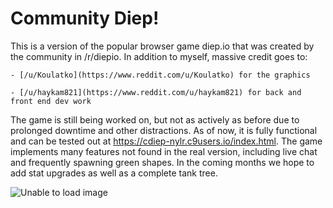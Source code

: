 # Community Diep!

This is a version of the popular browser game diep.io that was created by the community in /r/diepio. In addition to myself, massive credit goes to:

	- [/u/Koulatko](https://www.reddit.com/u/Koulatko) for the graphics 

	- [/u/haykam821](https://www.reddit.com/u/haykam821) for back and front end dev work 

The game is still being worked on, but not as actively as before due to prolonged downtime and other distractions. As of now, it is fully functional and can be tested out at https://cdiep-nylr.c9users.io/index.html. The game implements many features not found in the real version, including live chat and frequently spawning green shapes. In the coming months we hope to add stat upgrades as well as a complete tank tree.

![Unable to load image](https://i.imgur.com/c1WtMOZ.png)